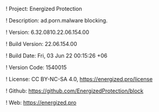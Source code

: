 ! Project: Energized Protection

! Description: ad.porn.malware blocking.

! Version: 6.32.0810.22.06.154.00

! Build Version: 22.06.154.00

! Build Date: Fri, 03 Jun 22 00:15:26 +06

! Version Code: 1540015

! License: CC BY-NC-SA 4.0, https://energized.pro/license

! Github: https://github.com/EnergizedProtection/block

! Web: https://energized.pro
